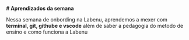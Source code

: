 **# Aprendizados da semana**

Nessa semana de onbording na Labenu, aprendemos a mexer com 
**terminal, git, githube e vscode**
além de saber a pedagogia do metodo de ensino e como funciona a Labenu